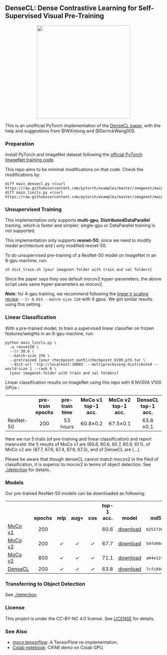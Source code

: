 ## DenseCL: Dense Contrastive Learning for Self-Supervised Visual Pre-Training


<p align="center">
  <img src="https://user-images.githubusercontent.com/11435359/71603927-0ca98d00-2b14-11ea-9fd8-10d984a2de45.png" width="300">
</p>

This is an unofficial PyTorch implementation of the [DenseCL paper](https://arxiv.org/abs/2011.09157), with the help and suggestions from @WXinlong and @DerrickWang005.


### Preparation

Install PyTorch and ImageNet dataset following the [official PyTorch ImageNet training code](https://github.com/pytorch/examples/tree/master/imagenet).

This repo aims to be minimal modifications on that code. Check the modifications by:
```
diff main_densecl.py <(curl https://raw.githubusercontent.com/pytorch/examples/master/imagenet/main.py)
diff main_lincls.py <(curl https://raw.githubusercontent.com/pytorch/examples/master/imagenet/main.py)
```


### Unsupervised Training

This implementation only supports **multi-gpu**, **DistributedDataParallel** training, which is faster and simpler; single-gpu or DataParallel training is not supported.

This implementation only supports **resnet-50**, since we need to modify model architecture and I only modified resnet-50.

To do unsupervised pre-training of a ResNet-50 model on ImageNet in an 8-gpu machine, run:
```
sh dist_train.sh [your imagenet-folder with train and val folders]
```
Since the paper says they use default mocov2 hyper-parameters, the above script uses same hyper-parameters as mocov2.

***Note***: for 4-gpu training, we recommend following the [linear lr scaling recipe](https://arxiv.org/abs/1706.02677): `--lr 0.015 --batch-size 128` with 4 gpus. We got similar results using this setting.


### Linear Classification

With a pre-trained model, to train a supervised linear classifier on frozen features/weights in an 8-gpu machine, run:
```
python main_lincls.py \
  -a resnet50 \
  --lr 30.0 \
  --batch-size 256 \
  --pretrained [your checkpoint path]/checkpoint_0199.pth.tar \
  --dist-url 'tcp://localhost:10001' --multiprocessing-distributed --world-size 1 --rank 0 \
  [your imagenet-folder with train and val folders]
```

Linear classification results on ImageNet using this repo with 8 NVIDIA V100 GPUs :
<table><tbody>
<!-- START TABLE -->
<!-- TABLE HEADER -->
<th valign="bottom"></th>
<th valign="bottom">pre-train<br/>epochs</th>
<th valign="bottom">pre-train<br/>time</th>
<th valign="bottom">MoCo v1<br/>top-1 acc.</th>
<th valign="bottom">MoCo v2<br/>top-1 acc.</th>
<th valign="bottom">DenseCL<br/>top-1 acc.</th>
<!-- TABLE BODY -->
<tr><td align="left">ResNet-50</td>
<td align="center">200</td>
<td align="center">53 hours</td>
<td align="center">60.8&plusmn;0.2</td>
<td align="center">67.5&plusmn;0.1</td>
<td align="center"> 63.8 &plusmn;0.1</td>
</tr>
</tbody></table>

Here we run 5 trials (of pre-training and linear classification) and report mean&plusmn;std: the 5 results of MoCo v1 are {60.6, 60.6, 60.7, 60.9, 61.1}, of MoCo v2 are {67.7, 67.6, 67.4, 67.6, 67.3}, and of DenseCL are (...).

Please be aware that though denseCL cannot match mocov2 in the filed of classification, it is superior to mocov2 in terms of object detection. See [./detection](detection) for details.


### Models

Our pre-trained ResNet-50 models can be downloaded as following:
<table><tbody>
<!-- START TABLE -->
<!-- TABLE HEADER -->
<th valign="bottom"></th>
<th valign="bottom">epochs</th>
<th valign="bottom">mlp</th>
<th valign="bottom">aug+</th>
<th valign="bottom">cos</th>
<th valign="bottom">top-1 acc.</th>
<th valign="bottom">model</th>
<th valign="bottom">md5</th>
<!-- TABLE BODY -->
<tr><td align="left"><a href="https://arxiv.org/abs/1911.05722">MoCo v1</a></td>
<td align="center">200</td>
<td align="center"></td>
<td align="center"></td>
<td align="center"></td>
<td align="center">60.6</td>
<td align="center"><a href="https://dl.fbaipublicfiles.com/moco/moco_checkpoints/moco_v1_200ep/moco_v1_200ep_pretrain.pth.tar">download</a></td>
<td align="center"><tt>b251726a</tt></td>
</tr>
<tr><td align="left"><a href="https://arxiv.org/abs/2003.04297">MoCo v2</a></td>
<td align="center">200</td>
<td align="center">&#x2713</td>
<td align="center">&#x2713</td>
<td align="center">&#x2713</td>
<td align="center">67.7</td>
<td align="center"><a href="https://dl.fbaipublicfiles.com/moco/moco_checkpoints/moco_v2_200ep/moco_v2_200ep_pretrain.pth.tar">download</a></td>
<td align="center"><tt>59fd9945</tt></td>
</tr>
<tr><td align="left"><a href="https://arxiv.org/abs/2003.04297">MoCo v2</a></td>
<td align="center">800</td>
<td align="center">&#x2713</td>
<td align="center">&#x2713</td>
<td align="center">&#x2713</td>
<td align="center">71.1</td>
<td align="center"><a href="https://dl.fbaipublicfiles.com/moco/moco_checkpoints/moco_v2_800ep/moco_v2_800ep_pretrain.pth.tar">download</a></td>
<td align="center"><tt>a04e12f8</tt></td>
</tr>
<tr><td align="left"><a href="https://arxiv.org/abs/2011.09157">DenseCL</a></td>
<td align="center">200</td>
<td align="center">&#x2713</td>
<td align="center">&#x2713</td>
<td align="center">&#x2713</td>
<td align="center"> 63.8 </td>
<td align="center"><a href="https://github.com/CoinCheung/denseCL/releases/download/v0.0.1/checkpoint_0199.pth.tar">download</a></td>
<td align="center"><tt>7cfc894c</tt></td>
</tr>
</tbody></table>


### Transferring to Object Detection

See [./detection](detection).


### License

This project is under the CC-BY-NC 4.0 license. See [LICENSE](LICENSE) for details.

### See Also
* [moco.tensorflow](https://github.com/ppwwyyxx/moco.tensorflow): A TensorFlow re-implementation.
* [Colab notebook](https://colab.research.google.com/github/facebookresearch/moco/blob/colab-notebook/colab/moco_cifar10_demo.ipynb): CIFAR demo on Colab GPU.
